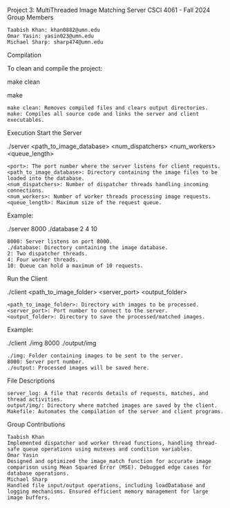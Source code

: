 Project 3: MultiThreaded Image Matching Server
CSCI 4061 - Fall 2024
Group Members

    Taabish Khan: khan0882@umn.edu
    Omar Yasin: yasin023@umn.edu
    Michael Sharp: sharp474@umn.edu

Compilation

To clean and compile the project:

make clean  

make

    make clean: Removes compiled files and clears output directories.
    make: Compiles all source code and links the server and client executables.

Execution
Start the Server

./server <port> <path_to_image_database> <num_dispatchers> <num_workers> <queue_length>

    <port>: The port number where the server listens for client requests.
    <path_to_image_database>: Directory containing the image files to be loaded into the database.
    <num_dispatchers>: Number of dispatcher threads handling incoming connections.
    <num_workers>: Number of worker threads processing image requests.
    <queue_length>: Maximum size of the request queue.

Example:

./server 8000 ./database 2 4 10

    8000: Server listens on port 8000.
    ./database: Directory containing the image database.
    2: Two dispatcher threads.
    4: Four worker threads.
    10: Queue can hold a maximum of 10 requests.

Run the Client

./client <path_to_image_folder> <server_port> <output_folder>

    <path_to_image_folder>: Directory with images to be processed.
    <server_port>: Port number to connect to the server.
    <output_folder>: Directory to save the processed/matched images.

Example:

./client ./img 8000 ./output/img

    ./img: Folder containing images to be sent to the server.
    8000: Server port number.
    ./output: Processed images will be saved here.

File Descriptions

    server_log: A file that records details of requests, matches, and thread activities.
    output/img/: Directory where matched images are saved by the client.
    Makefile: Automates the compilation of the server and client programs.

Group Contributions

    Taabish Khan
    Implemented dispatcher and worker thread functions, handling thread-safe queue operations using mutexes and condition variables.
    Omar Yasin
    Designed and optimized the image_match function for accurate image comparison using Mean Squared Error (MSE). Debugged edge cases for database operations.
    Michael Sharp
    Handled file input/output operations, including loadDatabase and logging mechanisms. Ensured efficient memory management for large image buffers.